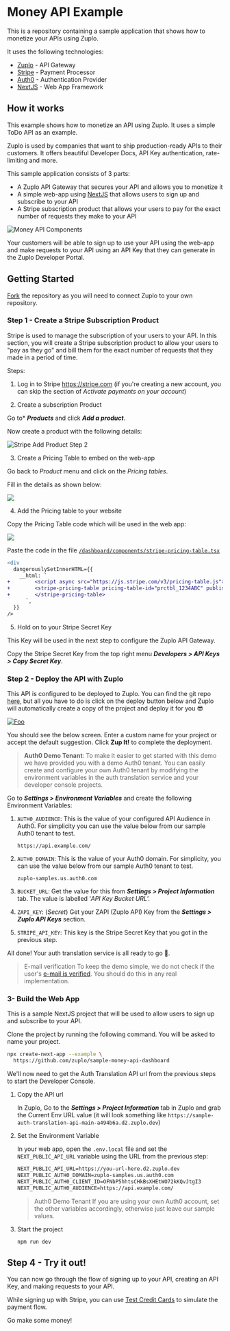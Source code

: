# Money API Example

This is a repository containing a sample application that shows how to monetize your APIs using Zuplo.

It uses the following technologies:

- [Zuplo](https://zuplo.com) - API Gateway
- [Stripe](https://stripe.com) - Payment Processor
- [Auth0](https://auth0.com) - Authentication Provider
- [NextJS](https://nextjs.org) - Web App Framework

## How it works

This example shows how to monetize an API using Zuplo. It uses a simple ToDo API as an example.

Zuplo is used by companies that want to ship production-ready APIs to their customers. It offers beautiful Developer Docs, API Key authentication, rate-limiting and more.

This sample application consists of 3 parts:

- A Zuplo API Gateway that secures your API and allows you to monetize it
- A simple web-app using [NextJS](https://nextjs.org) that allows users to sign up and subscribe to your API
- A Stripe subscription product that allows your users to pay for the exact number of requests they make to your API

![Money API Components](./assets/money-api-components.png)

Your customers will be able to sign up to use your API using the web-app and make requests to your API using an API Key that they can generate in the Zuplo Developer Portal.

## Getting Started

[Fork](https://github.com/zuplo/money-api-example/fork) the repository as you will need to connect Zuplo to your own repository.

### Step 1 - Create a Stripe Subscription Product

Stripe is used to manage the subscription of your users to your API. In this section, you will create a Stripe subscription product to allow your users to "pay as they go" and bill them for the exact number of requests that they made in a period of time.

Steps:

1. Log in to Stripe https://stripe.com (if you're creating a new account, you can skip the section of _Activate payments on your account_)

2. Create a subscription Product

Go to* **_Products_** and click **_Add a product_**.  

Now create a product with the following details: 

![Stripe Add Product Step 2](./assets/stripe-add-product-step-2.png)

3. Create a Pricing Table to embed on the web-app

Go back to _Product_ menu and click on the _Pricing tables_. 

Fill in the details as shown below:

![](./assets/stripe-add-pricing-table-2.png)

4. Add the Pricing table to your website

Copy the Pricing Table code which will be used in the web app: 

![](./assets/stripe-add-pricing-table-4.png)

Paste the code in the file [`/dashboard/components/stripe-pricing-table.tsx`](./dashboard/components/stripe-pricing-table.tsx)

```diff
<div
  dangerouslySetInnerHTML={{
    __html: `
+        <script async src="https://js.stripe.com/v3/pricing-table.js"></script>
+        <stripe-pricing-table pricing-table-id="prctbl_1234ABC" publishable-key="pk_test_1234ABC">
+        </stripe-pricing-table>
      `,
  }}
/>
```

5. Hold on to your Stripe Secret Key

This Key will be used in the next step to configure the Zuplo API Gateway.

Copy the Stripe Secret Key from the top right menu **_Developers > API Keys > Copy Secret Key_**. 

### Step 2 - Deploy the API with Zuplo

This API is configured to be deployed to Zuplo. You can find the git repo
[here](https://github.com/zuplo/money-api-example), but all you have
to do is click on the deploy button below and Zuplo will automatically create a
copy of the project and deploy it for you 😎

[![Foo](https://cdn.zuplo.com/www/zupit.svg)](http://portal.zuplo.com/zup-it?sourceRepoUrl=https://github.com/zuplo/sample-money-api.git)

You should see the below screen. Enter a custom name for your project or accept
the default suggestion. Click **Zup It!** to complete the deployment.

> **Auth0 Demo Tenant**:
> To make it easier to get started with this demo we have provided you with a demo
> Auth0 tenant. You can easily create and configure your own Auth0 tenant by
> modifying the environment variables in the auth translation service and your
> developer console projects.

Go to **_Settings > Environment Variables_** and create the following
Environment Variables:

1. `AUTH0_AUDIENCE`: This is the value of your configured API Audience in Auth0.
   For simplicity you can use the value below from our sample Auth0 tenant to
   test.

   ```
   https://api.example.com/
   ```

1. `AUTH0_DOMAIN`: This is the value of your Auth0 domain. For simplicity, you
   can use the value below from our sample Auth0 tenant to test.

   ```
   zuplo-samples.us.auth0.com
   ```

1. `BUCKET_URL`: Get the value for this from **_Settings > Project
   Information_** tab. The value is labelled ‘_API Key Bucket URL_’.
1. `ZAPI_KEY`: (_Secret_) Get your ZAPI (Zuplo API) Key from the **_Settings >
   Zuplo API Keys_** section.
1. `STRIPE_API_KEY`: This key is the Stripe Secret Key that you got in the
   previous step.

All done! Your auth translation service is all ready to go 👏.

> E-mail verification
> To keep the demo simple, we do not check if the user's
> [e-mail is verified](https://auth0.com/docs/manage-users/user-accounts/verify-emails).
> You should do this in any real implementation.

### 3- Build the Web App

This is a sample NextJS project that will be used to allow users to sign up and
subscribe to your API.

Clone the project by running the following command. You will be asked to name your project.

```sh
npx create-next-app --example \
  https://github.com/zuplo/sample-money-api-dashboard
```

We'll now need to get the Auth Translation API url from the previous steps to
start the Developer Console.

1.  Copy the API url

    In Zuplo, Go to the **_Settings > Project Information_** tab in Zuplo and
    grab the Current Env URL value (it will look something like
    `https://sample-auth-translation-api-main-a494b6a.d2.zuplo.dev`)

2.  Set the Environment Variable

    In your web app, open the `.env.local` file and set the
    `NEXT_PUBLIC_API_URL` variable using the URL from the previous step:

    ```txt title=.env.local {1}
    NEXT_PUBLIC_API_URL=https://you-url-here.d2.zuplo.dev
    NEXT_PUBLIC_AUTH0_DOMAIN=zuplo-samples.us.auth0.com
    NEXT_PUBLIC_AUTH0_CLIENT_ID=OFNbP5hhtsCHkBsXHEtWO72kKQvJtgI3
    NEXT_PUBLIC_AUTH0_AUDIENCE=https://api.example.com/
    ```

    > Auth0 Demo Tenant
    > If you are using your own Auth0 account, set the other variables
    > accordingly, otherwise just leave our sample values.

3.  Start the project

    ```
    npm run dev
    ```
## Step 4 - Try it out!

You can now go through the flow of signing up to your API, creating an API Key, and making requests to your API.

While signing up with Stripe, you can use [Test Credit Cards](https://stripe.com/docs/testing) to simulate the payment flow.

Go make some money!
